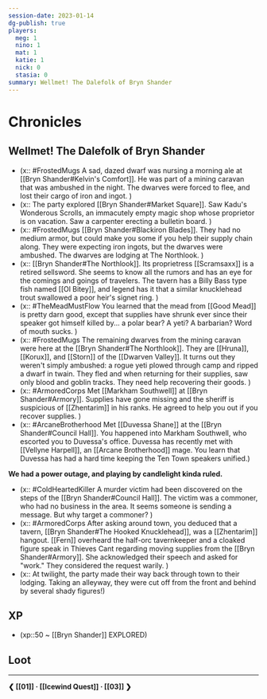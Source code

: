 ```yaml
---
session-date: 2023-01-14
dg-publish: true
players: 
  meg: 1
  nino: 1
  mat: 1
  katie: 1
  nick: 0
  stasia: 0
summary: Wellmet! The Dalefolk of Bryn Shander
---
```


# Chronicles
## Wellmet! The Dalefolk of Bryn Shander

- (x:: #FrostedMugs A sad, dazed dwarf was nursing a morning ale at [[Bryn Shander#Kelvin's Comfort]]. He was part of a mining caravan that was ambushed in the night. The dwarves were forced to flee, and lost their cargo of iron and ingot. )
- (x:: The party explored [[Bryn Shander#Market Square]]. Saw Kadu's Wonderous Scrolls, an immacutely empty magic shop whose proprietor is on vacation. Saw a carpenter erecting a bulletin board. )
- (x:: #FrostedMugs [[Bryn Shander#Blackiron Blades]]. They had no medium armor, but could make you some if you help their supply chain along. They were expecting iron ingots, but the dwarves were ambushed. The dwarves are lodging at The Northlook. )
- (x:: [[Bryn Shander#The Northlook]]. Its proprietress [[Scramsaxx]] is a retired sellsword. She seems to know all the rumors and has an eye for the comings and goings of travelers. The tavern has a Billy Bass type fish named [[Ol Bitey]], and legend has it that a similar knucklehead trout swallowed a poor heir's signet ring. )
- (x:: #TheMeadMustFlow You learned that the mead from [[Good Mead]] is pretty darn good, except that supplies have shrunk ever since their speaker got himself killed by... a polar bear? A yeti? A barbarian? Word of mouth sucks. )
- (x:: #FrostedMugs The remaining dwarves from the mining caravan were here at the [[Bryn Shander#The Northlook]]. They are [[Hruna]], [[Korux]], and [[Storn]] of the [[Dwarven Valley]]. It turns out they weren't simply ambushed: a rogue yeti plowed through camp and ripped a dwarf in twain. They fled and when returning for their supplies, saw only blood and goblin tracks. They need help recovering their goods. )
- (x:: #ArmoredCorps Met [[Markham Southwell]] at [[Bryn Shander#Armory]]. Supplies have gone missing and the sheriff is suspicious of [[Zhentarim]] in his ranks. He agreed to help you out if you recover supplies. )
- (x:: #ArcaneBrotherhood Met [[Duvessa Shane]] at the [[Bryn Shander#Council Hall]]. You happened into Markham Southwell, who escorted you to Duvessa's office. Duvessa has recently met with [[Vellyne Harpell]], an [[Arcane Brotherhood]] mage. You learn that Duvessa has had a hard time keeping the Ten Town speakers unified.)

**We had a power outage, and playing by candlelight kinda ruled.**

- (x:: #ColdHeartedKiller A murder victim had been discovered on the steps of the [[Bryn Shander#Council Hall]]. The victim was a commoner, who had no business in the area. It seems someone is sending a message. But why target a commoner? )
- (x:: #ArmoredCorps After asking around town, you deduced that a tavern, [[Bryn Shander#The Hooked Knucklehead]], was a [[Zhentarim]] hangout. [[Fern]] overheard the half-orc tavernkeeper and a cloaked figure speak in Thieves Cant regarding moving supplies from the [[Bryn Shander#Armory]]. She acknowledged their speech and asked for "work." They considered the request warily. )
- (x:: At twilight, the party made their way back through town to their lodging. Taking an alleyway, they were cut off from the front and behind by several shady figures!)


## XP
- (xp::50 ~ [[Bryn Shander]] EXPLORED)

## Loot

---
**❮ [[01]] · [[Icewind Quest]] ·  [[03]] ❯**
